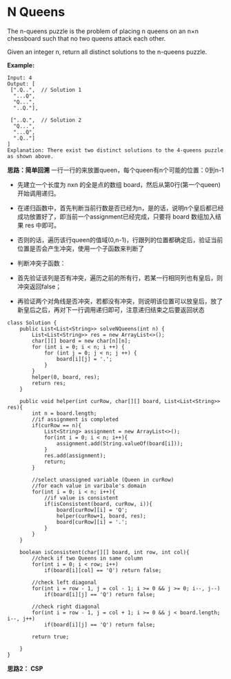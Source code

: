 # N Queens

The n-queens puzzle is the problem of placing n queens on an n×n chessboard such that no two queens attack each other.

Given an integer n, return all distinct solutions to the n-queens puzzle.

**Example:**
```
Input: 4
Output: [
 [".Q..",  // Solution 1
  "...Q",
  "Q...",
  "..Q."],

 ["..Q.",  // Solution 2
  "Q...",
  "...Q",
  ".Q.."]
]
Explanation: There exist two distinct solutions to the 4-queens puzzle as shown above.
```

**思路：简单回溯**
一行一行的来放置queen，每个queen有n个可能的位置：0到n-1

* 先建立一个长度为 nxn 的全是点的数组 board，然后从第0行(第一个queen)开始调用递归。
* 在递归函数中，首先判断当前行数是否已经为n，是的话，说明n个皇后都已经成功放置好了，即当前一个assignment已经完成，只要将 board 数组加入结果 res 中即可。
* 否则的话，遍历该行queen的值域(0,n-1)，行跟列的位置都确定后，验证当前位置是否会产生冲突，使用一个子函数来判断了

* 判断冲突子函数：
* 首先验证该列是否有冲突，遍历之前的所有行，若某一行相同列也有皇后，则冲突返回false；
* 再验证两个对角线是否冲突，若都没有冲突，则说明该位置可以放皇后，放了新皇后之后，再对下一行调用递归即可，注意递归结束之后要返回状态


```
class Solution {
    public List<List<String>> solveNQueens(int n) {
        List<List<String>> res = new ArrayList<>();
        char[][] board = new char[n][n];
        for (int i = 0; i < n; i ++) {
            for (int j = 0; j < n; j ++) {
                board[i][j] = '.';
            }
        }
        helper(0, board, res);
        return res;
    }
    
    public void helper(int curRow, char[][] board, List<List<String>> res){
        int n = board.length;
        //if assignment is completed
        if(curRow == n){
            List<String> assignment = new ArrayList<>();
            for(int i = 0; i < n; i++){
                assignment.add(String.valueOf(board[i]));
            }
            res.add(assignment);
            return;
        }
        
        //select unassigned variable (Queen in curRow)
        //for each value in varibale's domain
        for(int i = 0; i < n; i++){
            //if value is consistent
            if(isConsistent(board, curRow, i)){
                board[curRow][i] = 'Q';
                helper(curRow+1, board, res);
                board[curRow][i] = '.';
            }
        }
    }
    
    boolean isConsistent(char[][] board, int row, int col){
        //check if two Queens in same column
        for(int i = 0; i < row; i++)
            if(board[i][col] == 'Q') return false;
        
        //check left diagonal
        for(int i = row - 1, j = col - 1; i >= 0 && j >= 0; i--, j--)
            if(board[i][j] == 'Q') return false;
        
        //check right diagonal
        for(int i = row - 1, j = col + 1; i >= 0 && j < board.length; i--, j++)
            if(board[i][j] == 'Q') return false;
        
        return true;
        
    }
}
```

**思路2： CSP**
